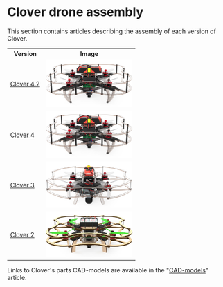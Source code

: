 # Clover drone assembly

This section contains articles describing the assembly of each version of Clover.

<table class=versions>
     <tr><th>Version</th><th>Image</th></tr>
     <tr>
          <td><a href="assemble_4_2.md">Clover&nbsp;4.2</a></td>
          <td><a href="assemble_4_2.md"><img src="../assets/versions/clover_4.jpg" width=200></a></td>
     </tr>
     <!-- <tr>
          <td><a href="assemble_4_1.md">Clover&nbsp;4.1</a></td>
          <td><img src="../assets/versions/clover_4.jpg" width=200></td>
     </tr> -->
     <tr>
          <td><a href="assemble_4.md">Clover&nbsp;4</a></td>
          <td><a href="assemble_4.md"><img src="../assets/versions/clover_4.jpg" width=200></a></td>
     </tr>
     <tr>
          <td><a href="assemble_3.md">Clover&nbsp;3</a></td>
          <td><a href="assemble_3.md"><img src="../assets/versions/clover_3.jpg" width=200></a></td>
     </tr>
     <tr>
          <td><a href="assemble_2.md">Clover&nbsp;2</a></td>
          <td><a href="assemble_2.md"><img src="../assets/versions/clover_2.jpg" width=200></a></td>
     </tr>
</table>

Links to Clover's parts CAD-models are available in the "[CAD-models](models.md)" article.
